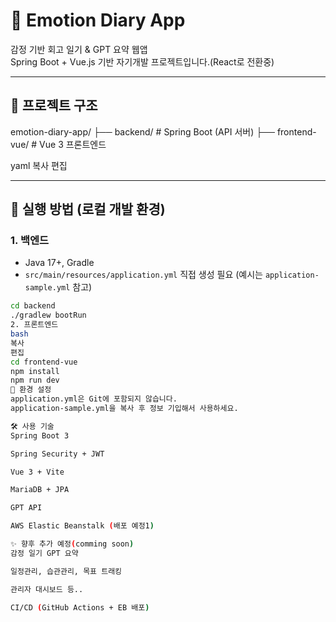 # 🧠 Emotion Diary App 

감정 기반 회고 일기 & GPT 요약 웹앱  
Spring Boot + Vue.js 기반 자기개발 프로젝트입니다.(React로 전환중)

---

## 📁 프로젝트 구조

emotion-diary-app/
├── backend/ # Spring Boot (API 서버)
├── frontend-vue/ # Vue 3 프론트엔드

yaml
복사
편집

---

## 🚀 실행 방법 (로컬 개발 환경)

### 1. 백엔드

- Java 17+, Gradle
- `src/main/resources/application.yml` 직접 생성 필요 (예시는 `application-sample.yml` 참고)

```bash
cd backend
./gradlew bootRun
2. 프론트엔드
bash
복사
편집
cd frontend-vue
npm install
npm run dev
🔐 환경 설정
application.yml은 Git에 포함되지 않습니다.
application-sample.yml을 복사 후 정보 기입해서 사용하세요.

🛠️ 사용 기술
Spring Boot 3

Spring Security + JWT

Vue 3 + Vite

MariaDB + JPA

GPT API

AWS Elastic Beanstalk (배포 예정1)

✨ 향후 추가 예정(comming soon)
감정 일기 GPT 요약

일정관리, 습관관리, 목표 트래킹

관리자 대시보드 등..

CI/CD (GitHub Actions + EB 배포)
